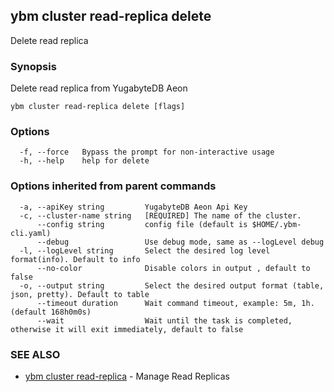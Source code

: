 ## ybm cluster read-replica delete

Delete read replica

### Synopsis

Delete read replica from YugabyteDB Aeon

```
ybm cluster read-replica delete [flags]
```

### Options

```
  -f, --force   Bypass the prompt for non-interactive usage
  -h, --help    help for delete
```

### Options inherited from parent commands

```
  -a, --apiKey string         YugabyteDB Aeon Api Key
  -c, --cluster-name string   [REQUIRED] The name of the cluster.
      --config string         config file (default is $HOME/.ybm-cli.yaml)
      --debug                 Use debug mode, same as --logLevel debug
  -l, --logLevel string       Select the desired log level format(info). Default to info
      --no-color              Disable colors in output , default to false
  -o, --output string         Select the desired output format (table, json, pretty). Default to table
      --timeout duration      Wait command timeout, example: 5m, 1h. (default 168h0m0s)
      --wait                  Wait until the task is completed, otherwise it will exit immediately, default to false
```

### SEE ALSO

* [ybm cluster read-replica](ybm_cluster_read-replica.md)	 - Manage Read Replicas

